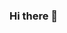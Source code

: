 ### Hi there 👋

<!--
**AugustFerrari/AugustFerrari** is a ✨ _special_ ✨ repository because its `README.md` (this file) appears on your GitHub profile.

Here are some ideas to get you started:

- 🔭 I’m currently working on ArgentinaRP (Fivem Server)
- 🌱 I’m currently learning MySQL and PHP.
- ⚡ I’m currently studing in ElTaller.
-->
